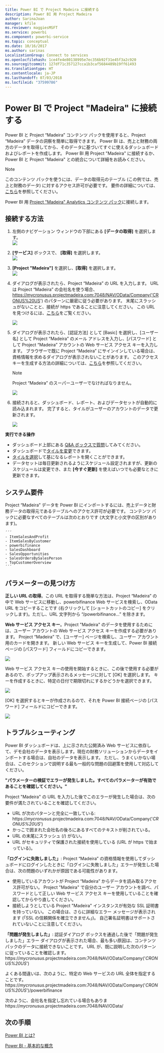 ```yaml
---
title: Power BI で Project Madeira に接続する
description: Power BI 用 Project Madeira
author: SarinaJoan
manager: kfile
ms.reviewer: maggiesMSFT
ms.service: powerbi
ms.component: powerbi-service
ms.topic: conceptual
ms.date: 10/16/2017
ms.author: sarinas
LocalizationGroup: Connect to services
ms.openlocfilehash: 1ce4fe4e80138995e7ec356b92f31e45f3a2c920
ms.sourcegitcommit: 127df71c357127cca1b3caf5684489b19ff61493
ms.translationtype: HT
ms.contentlocale: ja-JP
ms.lasthandoff: 07/03/2018
ms.locfileid: "37599786"
---
```

# <a name="connect-to-project-madeira-with-power-bi"></a>Power BI で Project "Madeira" に接続する
Power BI と Project “Madeira” コンテンツ パックを使用すると、Project “Madeira” データの洞察を簡単に取得できます。 Power BI は、売上と財務の両方のデータを取得してから、そのデータに基づいてすぐに使えるダッシュボードおよびレポートを作成します。
Power BI 用 Project "Madeira" に接続するか、Power BI と Project "Madeira" との統合について詳細をお読みください。

>[!NOTE]
>このコンテンツ パックを使うには、データの取得元のテーブル (この例では、売上と財務のデータ) に対するアクセス許可が必要です。 要件の詳細については、[こちら](#Requirements)を参照してください。

Power BI 用 [Project "Madeira" Analytics コンテンツ パック](https://app.powerbi.com/getdata/services/project-madeira)に接続します。

## <a name="how-to-connect"></a>接続する方法
1. 左側のナビゲーション ウィンドウの下部にある **[データの取得]** を選択します。  
    ![](media/service-connect-to-project-madeira/getdata.png)
2. **[サービス]** ボックスで、 **[取得]** を選択します。  
    ![](media/service-connect-to-project-madeira/services.png)
3. **[Project "Madeira"]** を選択し、**[取得]** を選択します。  
    ![](media/service-connect-to-project-madeira/projectmadeira.png)
4. ダイアログが表示されたら、Project “Madeira” の URL を入力します。 URL は Project “Madeira” の会社名を使う場合、<https://mycronusus.projectmadeira.com:7048/NAV/OData/Company('CRONUS%20US>') のパターンに厳密に従う必要があります。 末尾にスラッシュがないことと、接続が https であることに注意してください。 この URL を見つけるには、[こちら](#FindingParams)をご覧ください。  
   
    ![](media/service-connect-to-project-madeira/params.png)
5. ダイアログが表示されたら、[認証方法] として [Basic] を選択し、[ユーザー名] として Project “Madeira” のメール アドレスを入力し、[パスワード] として Project “Madeira” アカウントの Web サービス アクセス キーを入力します。 ブラウザーで既に Project “Madeira” にサインインしている場合は、資格情報を求めるダイアログが表示されないことがあります。 このアクセス キーを生成する方法の詳細については、[こちら](#FindingParams)を参照してください。  
   
    >[!NOTE]
    >Project “Madeira” のスーパーユーザーでなければなりません。
   
   ![](media/service-connect-to-project-madeira/creds.png)
6. 接続されると、ダッシュボード、レポート、およびデータセットが自動的に読み込まれます。 完了すると、タイルがユーザーのアカウントのデータで更新されます。  
   
    ![](media/service-connect-to-project-madeira/dashboard.png)

**実行できる操作**

* ダッシュボード上部にある [Q&A ボックスで質問](power-bi-q-and-a.md)してみてください。
* ダッシュボードで[タイルを変更](service-dashboard-edit-tile.md)できます。
* [タイルを選択](service-dashboard-tiles.md)して基になるレポートを開くことができます。
* データセットは毎日更新されるようにスケジュール設定されますが、更新のスケジュールは変更でき、また **[今すぐ更新]** を使えばいつでも必要なときに更新できます。

<a name="Requirements"></a>

## <a name="system-requirements"></a>システム要件
Project “Madeira” データを Power BI にインポートするには、売上データと財務データの取得元であるテーブルへのアクセス許可が必要です。 コンテンツ パックに必要なすべてのテーブルは次のとおりです (大文字と小文字の区別があります)。  
 
    ´´´ 
    - ItemSalesAndProfit  
    - ItemSalesByCustomer  
    - powerbifinance  
    - SalesDashboard  
    - SalesOpportunities  
    - SalesOrdersBySalesPerson  
    - TopCustomerOverview  
    ´´´ 

<a name="FindingParams"></a>

## <a name="finding-parameters"></a>パラメーターの見つけ方
**正しい URL の取得**。この URL を取得する簡単な方法は、Project “Madeira” の中で Web サービスに移動し、powerbifinance Web サービスを検索し、OData URL をコピーすることです (右クリックして [ショートカットのコピー] をクリックします)。ただし、URL 文字列から “/powerbifinance…”  を除きます。

**Web サービス アクセス キー**。Project "Madeira" のデータを使用するためには、ユーザー アカウントの Web サービス アクセス キーを作成する必要があります。 Project “Madeira” で、[ユーザー] ページを検索し、ユーザー アカウント用のカードを開きます。 新しい Web サービス キーを生成して、Power BI 接続ページの [パスワード] フィールドにコピーできます。

![](media/service-connect-to-project-madeira/accesskey.png)

Web サービス アクセス キーの使用を開始するときに、この後で使用する必要があるので、ポップアップ表示されるメッセージに対して [OK] を選択します。
キーを作成するときに、特定の日付で期限切れにするかどうかを選択できます。

![](media/service-connect-to-project-madeira/accesskey2.png)

[OK] を選択するとキーが作成されるので、それを Power BI 接続ページの [パスワード] フィールドにコピーできます。

![](media/service-connect-to-project-madeira/accesskey3.png)

## <a name="troubleshooting"></a>トラブルシューティング
Power BI ダッシュボードは、上に示された公開済み Web サービスに依存して、デモ会社のデータを表示します。現在の財務ソリューションからデータをインポートする場合は、自社のデータを表示します。 ただし、うまくいかない場合は、このセクションで説明する最も一般的な問題の回避策を使用して対応してください。

**"パラメーターの検証でエラーが発生しました。すべてのパラメーターが有効であることを確認してください。"**

Project "Madeira" の URL を入力した後でこのエラーが発生した場合は、次の要件が満たされていることを確認してください。  

- URL が次のパターンと完全に一致している: https://*mycronusus*.projectmadeira.com:7048/NAV/OData/Company('<em>CRONUS%20US</em>')  
- かっこで囲まれた会社名の後ろにあるすべてのテキストが削されている。  
- URL の末尾にスラッシュ (/) がない。  
- URL がセキュリティで保護された接続を使用している (URL が https で始まっている)。  

**「ログインに失敗しました」**: Project “Madeira” の資格情報を使用してダッシュボードにログインしたときに「ログインに失敗しました」エラーが発生した場合は、次の問題のいずれかが原因である可能性があります。  

   - 使用しているアカウントが Project “Madeira” からデータを読み取るアクセス許可がない。 Project "Madeira" で自分のユーザー アカウントを調べ、パスワードとして正しい Web サービス アクセス キーを使用していることを確認してからやり直してください。  
   - 接続しようとしている Project "Madeira" インスタンスが有効な SSL 証明書を持っていない。 この場合は、さらに詳細なエラー メッセージが表示されます (「SSL の信頼関係を確立できません」)。 自己署名証明書はサポートされていないことに注意してください。  

**「問題が発生しました」**: 認証ダイアログ ボックスを通過した後で「問題が発生しました」エラー ダイアログが表示された場合、最も多い原因は、コンテンツ パックのデータに接続できないことです。 URL が、既に説明した次のパターンに従っていることを確認します。  
    https://*mycronusus*.projectmadeira.com:7048/NAV/OData/Company('<em>CRONUS%20US</em>')

よくある間違いは、次のように、特定の Web サービスの URL 全体を指定することです。  
    https://*mycronusus*.projectmadeira.com:7048/NAV/OData/Company('<em>CRONUS%20US</em>')/powerbifinance

次のように、会社名を指定し忘れている場合もありま   
    https://<em>mycronusus</em>.projectmadeira.com:7048/NAV/OData/

## <a name="next-steps"></a>次の手順
[Power BI とは?](power-bi-overview.md)

[Power BI - 基本的な概念](service-basic-concepts.md)

